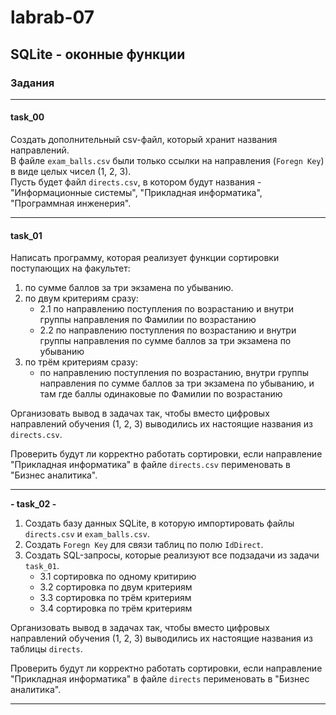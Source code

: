 # labrab-07  

## SQLite - оконные функции  

### Задания  

---  

#### task_00

Создать дополнительный csv-файл, который хранит названия направлений.  
В файле `exam_balls.csv` были только ссылки на направления (`Foregn Key`) в виде целых чисел (1, 2, 3).  
Пусть будет файл `directs.csv`, в котором будут названия - "Информационные системы", "Прикладная информатика", "Программная инженерия".  

---  

#### task_01  

Написать программу, которая реализует функции сортировки поступающих на факультет:  

1. по сумме баллов за три экзамена по убыванию.  
2. по двум критериям сразу:  
   - 2.1 по направлению поступления по возрастанию и внутри группы направления по Фамилии по возрастанию  
   - 2.2 по направлению поступления по возрастанию и внутри группы направления по сумме баллов за три экзамена по убыванию  
3. по трём критериям сразу:  
   - по направлению поступления по возрастанию, внутри группы направления по сумме баллов за три экзамена по убыванию, и там где баллы одинаковые по Фамилии по возрастанию  

Организовать вывод в задачах так, чтобы вместо цифровых направлений обучения (1, 2, 3) выводились их настоящие названия из `directs.csv`.  

Проверить будут ли корректно работать сортировки, если направление "Прикладная информатика" в файле `directs.csv` перименовать в "Бизнес аналитика".  

---  

**- task_02 -**  

1. Создать базу данных SQLite, в которую импортировать файлы `directs.csv` и `exam_balls.csv`.  
2. Создать `Foregn Key` для связи таблиц по полю `IdDirect`.  
3. Создать SQL-запросы, которые реализуют все подзадачи из задачи `task_01`.  
   - 3.1 сортировка по одному критирию  
   - 3.2 сортировка по двум критериям  
   - 3.3 сортировка по трём критериям  
   - 3.4 сортировка по трём критериям  

Организовать вывод в задачах так, чтобы вместо цифровых направлений обучения (1, 2, 3) выводились их настоящие названия из таблицы `directs`.  

Проверить будут ли корректно работать сортировки, если направление "Прикладная информатика" в файле `directs` перименовать в "Бизнес аналитика".  

---  
